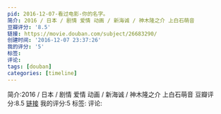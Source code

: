 ```yaml
---
pid: 2016-12-07-看过电影-你的名字。
简介: 2016 / 日本 / 剧情 爱情 动画 / 新海诚 / 神木隆之介 上白石萌音
豆瓣评分: '8.5'
链接: https://movie.douban.com/subject/26683290/
创建时间: '2016-12-07 23:37:26'
我的评分: '5'
标签:
评论:
tags: [douban]
categories: [timeline]
---
```

简介:2016 / 日本 / 剧情 爱情 动画 / 新海诚 / 神木隆之介 上白石萌音
豆瓣评分:8.5
[链接](https://movie.douban.com/subject/26683290/)
我的评分:5
标签:
评论:
